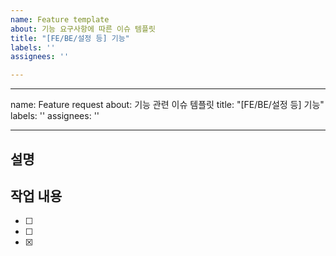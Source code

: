```yaml
---
name: Feature template
about: 기능 요구사항에 따른 이슈 템플릿
title: "[FE/BE/설정 등] 기능"
labels: ''
assignees: ''

---
```


---
name: Feature request
about: 기능 관련 이슈 템플릿
title: "[FE/BE/설정 등] 기능"
labels: ''
assignees: ''

---

## 설명
<!-- 기능에 대한 설명-->

## 작업 내용
- [ ] <!-- A 기능 개발 -->
- [ ] <!-- B 기능 개발 -->
- [x] <!-- C 기능 개발 -->
